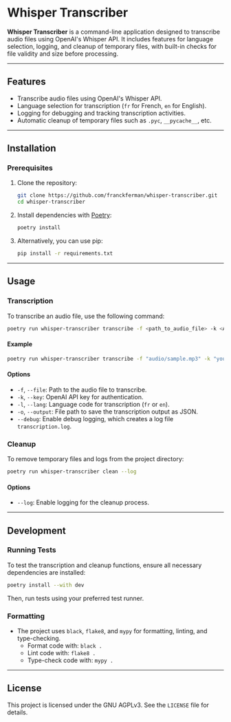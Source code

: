 # Whisper Transcriber

**Whisper Transcriber** is a command-line application designed to transcribe audio files using OpenAI's Whisper API. 
It includes features for language selection, logging, and cleanup of temporary files, with built-in checks for file validity and size before processing.

---

## Features
- Transcribe audio files using OpenAI's Whisper API.
- Language selection for transcription (`fr` for French, `en` for English).
- Logging for debugging and tracking transcription activities.
- Automatic cleanup of temporary files such as `.pyc`, `__pycache__`, etc.

---

## Installation

### Prerequisites
1. Clone the repository:
   ```bash
   git clone https://github.com/franckferman/whisper-transcriber.git
   cd whisper-transcriber
   ```
2. Install dependencies with [Poetry](https://python-poetry.org/):
   ```bash
   poetry install
   ```

3. Alternatively, you can use pip:
   ```bash
   pip install -r requirements.txt
   ```

---

## Usage

### Transcription
To transcribe an audio file, use the following command:

```bash
poetry run whisper-transcriber transcribe -f <path_to_audio_file> -k <API_KEY> -l <language_code>
```

#### Example
```bash
poetry run whisper-transcriber transcribe -f "audio/sample.mp3" -k "your_openai_api_key" -l "en"
```

#### Options
- `-f`, `--file`: Path to the audio file to transcribe.
- `-k`, `--key`: OpenAI API key for authentication.
- `-l`, `--lang`: Language code for transcription (`fr` or `en`).
- `-o`, `--output`: File path to save the transcription output as JSON.
- `--debug`: Enable debug logging, which creates a log file `transcription.log`.

### Cleanup
To remove temporary files and logs from the project directory:

```bash
poetry run whisper-transcriber clean --log
```

#### Options
- `--log`: Enable logging for the cleanup process.

---

## Development

### Running Tests
To test the transcription and cleanup functions, ensure all necessary dependencies are installed:
```bash
poetry install --with dev
```

Then, run tests using your preferred test runner.

### Formatting
- The project uses `black`, `flake8`, and `mypy` for formatting, linting, and type-checking.
  - Format code with: `black .`
  - Lint code with: `flake8 .`
  - Type-check code with: `mypy .`

---

## License

This project is licensed under the GNU AGPLv3. See the `LICENSE` file for details.
